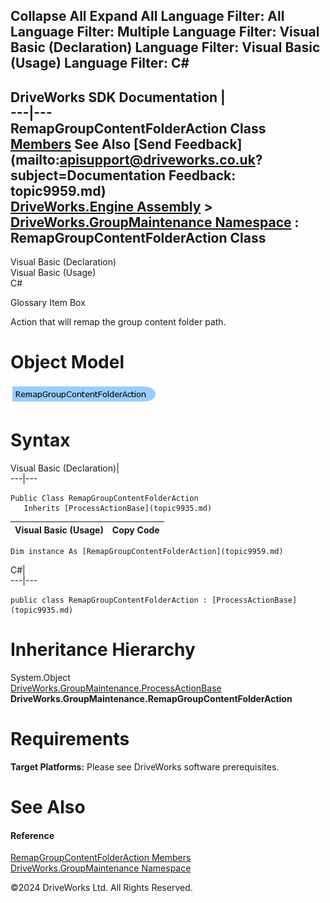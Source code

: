        

 Collapse All Expand All  Language Filter: All  Language Filter: Multiple  Language Filter: Visual Basic (Declaration) Language Filter: Visual Basic (Usage) Language Filter: C#  
---  
DriveWorks SDK Documentation  |   
---|---  
RemapGroupContentFolderAction Class   
[Members](topic9960.md) See Also [Send Feedback](mailto:apisupport@driveworks.co.uk?subject=Documentation Feedback: topic9959.md)  
[DriveWorks.Engine Assembly](topic2156.md) > [DriveWorks.GroupMaintenance Namespace](topic9628.md) : RemapGroupContentFolderAction Class  
---  
  
Visual Basic (Declaration)    
Visual Basic (Usage)    
C# 

Glossary Item Box

Action that will remap the group content folder path. 

# Object Model

![](dotnetdiagramimages/image489.png)

# Syntax

Visual Basic (Declaration)|   
---|---  
      
    
    Public Class RemapGroupContentFolderAction 
       Inherits [ProcessActionBase](topic9935.md)  
  
Visual Basic (Usage)| Copy Code  
---|---  
      
    
    Dim instance As [RemapGroupContentFolderAction](topic9959.md)  
  
C#|   
---|---  
      
    
    public class RemapGroupContentFolderAction : [ProcessActionBase](topic9935.md)   
  
# Inheritance Hierarchy

System.Object  
[DriveWorks.GroupMaintenance.ProcessActionBase](topic9935.md)  
**DriveWorks.GroupMaintenance.RemapGroupContentFolderAction**  


# Requirements

**Target Platforms:** Please see DriveWorks software prerequisites.

# See Also

#### Reference

[RemapGroupContentFolderAction Members](topic9960.md)   
[DriveWorks.GroupMaintenance Namespace](topic9628.md)

©2024 DriveWorks Ltd. All Rights Reserved.
